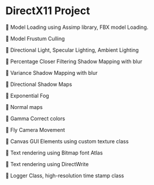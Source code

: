 # DirectX11 Project

	 Model Loading using Assimp library, FBX model Loading.

	 Model Frustum Culling

	 Directional Light, Specular Lighting, Ambient Lighting

	 Percentage Closer Filtering Shadow Mapping with blur

	 Variance Shadow Mapping with blur

	 Directional Shadow Maps

	 Exponential Fog

	 Normal maps

	 Gamma Correct colors

	 Fly Camera Movement

	 Canvas GUI Elements using custom texture class

	 Text rendering using Bitmap font Atlas

	 Text rendering using DirectWrite

	 Logger Class, high-resolution time stamp class
